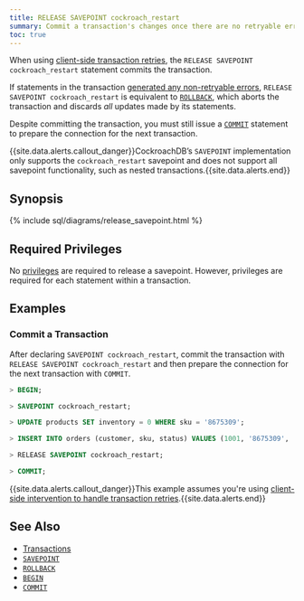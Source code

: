 ```yaml
---
title: RELEASE SAVEPOINT cockroach_restart
summary: Commit a transaction's changes once there are no retryable errors with the RELEASE SAVEPOINT cockroach_restart statement in CockroachDB.
toc: true
---
```


When using [client-side transaction retries](transactions.html#client-side-transaction-retries), the `RELEASE SAVEPOINT cockroach_restart` statement commits the transaction.

If statements in the transaction [generated any non-retryable errors](transactions.html#error-handling), `RELEASE SAVEPOINT cockroach_restart` is equivalent to [`ROLLBACK`](rollback-transaction.html), which aborts the transaction and discards *all* updates made by its statements.

Despite committing the transaction, you must still issue a [`COMMIT`](commit-transaction.html) statement to prepare the connection for the next transaction.

{{site.data.alerts.callout_danger}}CockroachDB’s <code>SAVEPOINT</code> implementation only supports the <code>cockroach_restart</code> savepoint and does not support all savepoint functionality, such as nested transactions.{{site.data.alerts.end}}


## Synopsis

{% include sql/diagrams/release_savepoint.html %}

## Required Privileges

No [privileges](privileges.html) are required to release a savepoint. However, privileges are required for each statement within a transaction.

## Examples

### Commit a Transaction

After declaring `SAVEPOINT cockroach_restart`, commit the transaction with `RELEASE SAVEPOINT cockroach_restart` and then prepare the connection for the next transaction with `COMMIT`.

~~~ sql
> BEGIN;

> SAVEPOINT cockroach_restart;

> UPDATE products SET inventory = 0 WHERE sku = '8675309';

> INSERT INTO orders (customer, sku, status) VALUES (1001, '8675309', 'new');

> RELEASE SAVEPOINT cockroach_restart;

> COMMIT;
~~~

{{site.data.alerts.callout_danger}}This example assumes you're using <a href="transactions.html#client-side-intervention">client-side intervention to handle transaction retries</a>.{{site.data.alerts.end}}

## See Also

- [Transactions](transactions.html)
- [`SAVEPOINT`](savepoint.html)
- [`ROLLBACK`](rollback-transaction.html)
- [`BEGIN`](begin-transaction.html)
- [`COMMIT`](commit-transaction.html)
